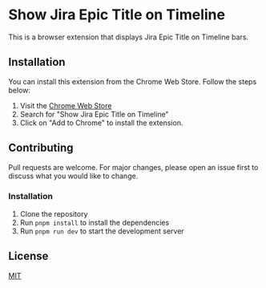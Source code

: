 # Show Jira Epic Title on Timeline

This is a browser extension that displays Jira Epic Title on Timeline bars. 

## Installation
You can install this extension from the Chrome Web Store. Follow the steps below:
1. Visit the [Chrome Web Store](https://chrome.google.com/webstore/category/extensions)
2. Search for "Show Jira Epic Title on Timeline"
3. Click on "Add to Chrome" to install the extension.


## Contributing
Pull requests are welcome. For major changes, please open an issue first to discuss what you would like to change.

### Installation
1. Clone the repository
2. Run `pnpm install` to install the dependencies
3. Run `pnpm run dev` to start the development server

## License
[MIT](https://choosealicense.com/licenses/mit/)



